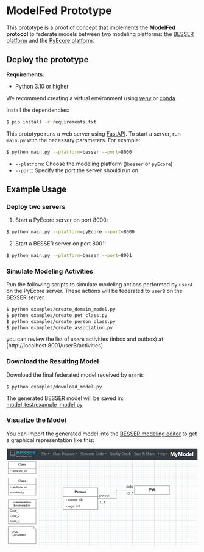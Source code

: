 # ModelFed Prototype

This prototype is a proof of concept that implements the **ModelFed protocol** to federate models between two modeling platforms: the [BESSER platform](https://github.com/BESSER-PEARL/BESSER) and the [PyEcore platform](https://github.com/pyecore/pyecore).


## Deploy the prototype

**Requirements:**
- Python 3.10 or higher

We recommend creating a virtual environment using [venv](https://docs.python.org/3/tutorial/venv.html) or [conda](https://docs.conda.io/en/latest/).

Install the dependencies:

```bash
$ pip install -r requirements.txt
```

This prototype runs a web server using [FastAPI](https://fastapi.tiangolo.com/). To start a server, run `main.py` with the necessary parameters. For example:

```bash
$ python main.py --platform=besser --port=8000
```

- `--platform`: Choose the modeling platform ()`besser` or `pyEcore`)
- `--port`: Specify the port the server should run on

## Example Usage

### Deploy two servers

1. Start a PyEcore server on port 8000:

```bash
$ python main.py --platform=pyEcore --port=8000
```

2. Start a BESSER server on port 8001:

```bash
$ python main.py --platform=besser --port=8001
```

### Simulate Modeling Activities

Run the following scripts to simulate modeling actions performed by `userA` on the PyEcore server. These actions will be federated to `userB` on the BESSER server.

    $ python examples/create_domain_model.py
    $ python examples/create_pet_class.py
    $ python examples/create_person_class.py
    $ python examples/create_association.py

you can review the list of `userB` activities (inbox and outbox) at [http://localhost:8001/userB/activities]

### Download the Resulting Model

Download the final federated model received by `userB`:

    $ python examples/download_model.py

The generated BESSER model will be saved in: [model_test/example_model.py](/model_test/example_model.py)

### Visualize the Model

You can import the generated model into the [BESSER modeling editor](https://editor.besser-pearl.org/) to get a graphical representation like this:

<div align="center">
  <img src="./model_test/besser_model.png" alt="Model result" width="500"/>
</div>